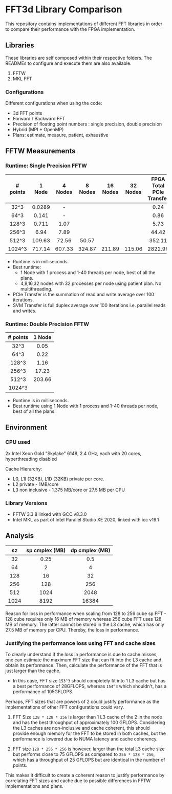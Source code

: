 # FFT3d Library Comparison

This repository contains implementations of different FFT libraries in
order to compare their performance with the FPGA implementation.

## Libraries 
These libraries are self composed within their respective folders. The READMEs
to configure and execute them are also available.

1. FFTW
2. MKL FFT

### Configurations

Different configurations when using the code:

- 3d FFT points
- Forward / Backward FFT
- Precision of floating point numbers : single precision, double precision
- Hybrid (MPI + OpenMP)
- Plans: estimate, measure, patient, exhaustive

## FFTW Measurements

### Runtime: Single Precision FFTW

| # points | 1 Node | 4 Nodes | 8 Nodes | 16 Nodes | 32 Nodes | FPGA Total<br> PCIe Transfer | FPGA Kernel<br>+ PCIe | FPGA <br>SVM Transfer |
|:--------:|:------:|:-------:|:-------:|:--------:|:--------:|:----------------------------:|:---------------------:|:---------------------:|
| 32^3 | 0.0289 | - |  |  |  | 0.24 | 0.46 | 0.110 |
| 64^3 | 0.141 | - |  |  |  | 0.86 | 1.6 | 0.227 |
| 128^3 | 0.711 | 1.07 |  |  |  | 5.73 |  | 1.60 |
| 256^3 | 6.94 | 7.89 |  |  |  | 44.42 |  | 12.62 |
| 512^3 | 109.63 | 72.56 | 50.57 |  |  | 352.11 |  | 98.71 |
| 1024^3 | 717.14 | 607.33 | 324.87 | 211.89 | 115.06 | 2822.96 |  |  ||

- Runtime is in milliseconds.
- Best runtime:
  - 1 Node with 1 process and 1-40 threads per node, best of all the plans.
  - 4,8,16,32 nodes with 32 processes per node using patient plan. No multithreading.
- PCIe Transfer is the summation of read and write average over 100 iterations.
- SVM Transfer is full duplex average over 100 iterations i.e. parallel reads and writes.

### Runtime: Double Precision FFTW

| # points | 1 Node |
|:--------:|:------:|
| 32^3 | 0.05 |
| 64^3 | 0.22 |
| 128^3 | 1.16 |
| 256^3 | 17.23 |
| 512^3 | 203.66 |
| 1024^3 |  |

- Runtime is in milliseconds.
- Best runtime using 1 Node with 1 process and 1-40 threads per node, best of all the plans.

## Environment

### CPU used

2x Intel Xeon Gold "Skylake" 6148, 2.4 GHz, each with 20 cores, hyperthreading disabled

Cache Hierarchy:

- L0, L1I (32KB), L1D (32KB) private per core.
- L2 private - 1MB/core
- L3 non inclusive - 1.375 MB/core or 27.5 MB per CPU

### Library Versions

- FFTW 3.3.8 linked with GCC v8.3.0
- Intel MKL as part of Intel Parallel Studio XE 2020, linked with icc v19.1

## Analysis

|  sz |  sp cmplex (MB) | dp cmplex (MB) |
|:---:|:---------------:|:--------------:|
|  32 |       0.25      |       0.5      |
|  64 |        2        |        4       |
| 128 |        16       |       32       |
| 256 |       128       |       256      |
| 512 |       1024      |       2048     |
| 1024 |     8192       |     16384      |

Reason for loss in performance when scaling from 128 to 256 cube sp FFT - 128 cube requires only 16 MB of memory whereas 256 cube FFT uses 128 MB of memory. The latter cannot be stored in the L3 cache, which has only 27.5 MB of memory per CPU. Thereby, the loss in performance.

### Justifying the performance loss using FFT and cache sizes

To clearly understand if the loss in performance is due to cache misses, one can estimate the maximum FFT size that can fit into the L3 cache and obtain its performance. Then, calculate the performance of the FFT that is just larger than the cache.

- In this case, FFT size `153^3` should completely fit into 1 L3 cache but has a best performance of 28GFLOPS, whereas `154^3` which shouldn't, has a performance of 105GFLOPS.

Perhaps, FFT sizes that are powers of 2 could justify performance as the implementations of other FFT configurations could vary.

1. FFT Size `128 * 128 * 256` is larger than 1 L3 cache of the 2 in the node and has the best throughput of approximately 100 GFLOPS. Considering the L3 caches are non-inclusive and cache coherent, this should provide enough memory for the FFT to be stored in both caches, but the performance is lowered due to NUMA latency and cache coherency.

2. FFT size `128 * 256 * 256` is however, larger than the total L3 cache size but performs close to 75 GFLOPS as compared to `256 * 128 * 256`, which has a throughput of 25 GFLOPS but are identical in the number of points.

This makes it difficult to create a coherent reason to justify performance by correlating FFT sizes and cache due to possible differences in FFTW implementations and plans.
